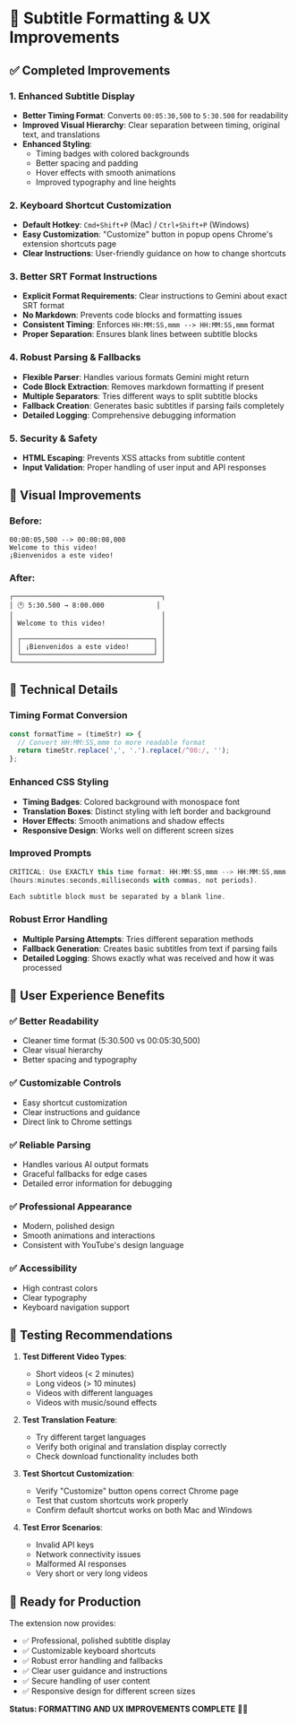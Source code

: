 # 🎨 Subtitle Formatting & UX Improvements

## ✅ Completed Improvements

### 1. **Enhanced Subtitle Display**
- **Better Timing Format**: Converts `00:05:30,500` to `5:30.500` for readability
- **Improved Visual Hierarchy**: Clear separation between timing, original text, and translations
- **Enhanced Styling**: 
  - Timing badges with colored backgrounds
  - Better spacing and padding
  - Hover effects with smooth animations
  - Improved typography and line heights

### 2. **Keyboard Shortcut Customization**
- **Default Hotkey**: `Cmd+Shift+P` (Mac) / `Ctrl+Shift+P` (Windows)
- **Easy Customization**: "Customize" button in popup opens Chrome's extension shortcuts page
- **Clear Instructions**: User-friendly guidance on how to change shortcuts

### 3. **Better SRT Format Instructions**
- **Explicit Format Requirements**: Clear instructions to Gemini about exact SRT format
- **No Markdown**: Prevents code blocks and formatting issues
- **Consistent Timing**: Enforces `HH:MM:SS,mmm --> HH:MM:SS,mmm` format
- **Proper Separation**: Ensures blank lines between subtitle blocks

### 4. **Robust Parsing & Fallbacks**
- **Flexible Parser**: Handles various formats Gemini might return
- **Code Block Extraction**: Removes markdown formatting if present
- **Multiple Separators**: Tries different ways to split subtitle blocks
- **Fallback Creation**: Generates basic subtitles if parsing fails completely
- **Detailed Logging**: Comprehensive debugging information

### 5. **Security & Safety**
- **HTML Escaping**: Prevents XSS attacks from subtitle content
- **Input Validation**: Proper handling of user input and API responses

## 🎯 Visual Improvements

### Before:
```
00:00:05,500 --> 00:00:08,000
Welcome to this video!
¡Bienvenidos a este video!
```

### After:
```
┌─────────────────────────────────────┐
│ 🕐 5:30.500 → 8:00.000             │
│                                     │
│ Welcome to this video!              │
│                                     │
│ ┌─────────────────────────────────┐ │
│ │ ¡Bienvenidos a este video!      │ │
│ └─────────────────────────────────┘ │
└─────────────────────────────────────┘
```

## 🔧 Technical Details

### Timing Format Conversion
```javascript
const formatTime = (timeStr) => {
  // Convert HH:MM:SS,mmm to more readable format
  return timeStr.replace(',', '.').replace(/^00:/, '');
};
```

### Enhanced CSS Styling
- **Timing Badges**: Colored background with monospace font
- **Translation Boxes**: Distinct styling with left border and background
- **Hover Effects**: Smooth animations and shadow effects
- **Responsive Design**: Works well on different screen sizes

### Improved Prompts
```javascript
CRITICAL: Use EXACTLY this time format: HH:MM:SS,mmm --> HH:MM:SS,mmm 
(hours:minutes:seconds,milliseconds with commas, not periods).

Each subtitle block must be separated by a blank line.
```

### Robust Error Handling
- **Multiple Parsing Attempts**: Tries different separation methods
- **Fallback Generation**: Creates basic subtitles from text if parsing fails
- **Detailed Logging**: Shows exactly what was received and how it was processed

## 🎉 User Experience Benefits

### ✅ **Better Readability**
- Cleaner time format (5:30.500 vs 00:05:30,500)
- Clear visual hierarchy
- Better spacing and typography

### ✅ **Customizable Controls**
- Easy shortcut customization
- Clear instructions and guidance
- Direct link to Chrome settings

### ✅ **Reliable Parsing**
- Handles various AI output formats
- Graceful fallbacks for edge cases
- Detailed error information for debugging

### ✅ **Professional Appearance**
- Modern, polished design
- Smooth animations and interactions
- Consistent with YouTube's design language

### ✅ **Accessibility**
- High contrast colors
- Clear typography
- Keyboard navigation support

## 🧪 Testing Recommendations

1. **Test Different Video Types**:
   - Short videos (< 2 minutes)
   - Long videos (> 10 minutes)
   - Videos with different languages
   - Videos with music/sound effects

2. **Test Translation Feature**:
   - Try different target languages
   - Verify both original and translation display correctly
   - Check download functionality includes both

3. **Test Shortcut Customization**:
   - Verify "Customize" button opens correct Chrome page
   - Test that custom shortcuts work properly
   - Confirm default shortcut works on both Mac and Windows

4. **Test Error Scenarios**:
   - Invalid API keys
   - Network connectivity issues
   - Malformed AI responses
   - Very short or very long videos

## 🚀 Ready for Production

The extension now provides:
- ✅ Professional, polished subtitle display
- ✅ Customizable keyboard shortcuts
- ✅ Robust error handling and fallbacks
- ✅ Clear user guidance and instructions
- ✅ Secure handling of user content
- ✅ Responsive design for different screen sizes

**Status: FORMATTING AND UX IMPROVEMENTS COMPLETE** 🎨✨